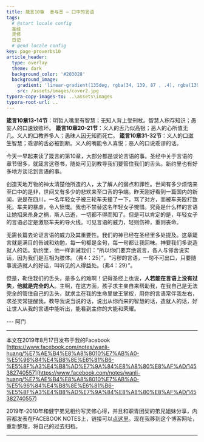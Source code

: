 ```yaml
---
title: 箴言10章  善与恶 – 口中的言语
tags: 
  # @start locale config
  圣经
  灵修
  日记
  # @end locale config
key: page-proverbs10
article_header:
  type: overlay
  theme: dark
  background_color: '#203028'
  background_image:
    gradient: 'linear-gradient(135deg, rgba(34, 139, 87 , .4), rgba(139, 34, 139, .4))'
    src: /assets/images/cover2.jpg
typora-copy-images-to: ..\assets\images
typora-root-url: ..
---
```


**箴言10章13-14节**：明哲人嘴里有智慧；无知人背上受刑杖。智慧人积存知识；愚妄人的口速致败坏。
**箴言10章20-21节**：义人的舌乃似高银；恶人的心所值无几。义人的口教养多人；愚昧人因无知而死亡。
**箴言10章31-32节**：义人的口滋生智慧；乖谬的舌必被割断。义人的嘴能令人喜悦；恶人的口说乖谬的话。

<!--more-->

今天一早起来读了箴言的第10章，大部分都是谈论言语的事。圣经中关于言语的章节很多，就箴言这卷书，随处可见到教导我们要管住我们的舌头。新约里也有好多地方谈论到言语的事。

创造天地万物的神太清楚他所造的人，太了解人的弱点和罪性。世间有多少烦恼来至口中的是非，世间又有多少的悲欢来至口舌的争端。昨天刚好看到一篇国内的新闻，说是在四川，一名年轻女子被三轮车夫撞了一下，骂了对方，而被车夫殴打致死。车夫的暴虐，令人愤慨。我也不禁替这名年轻女子惋惜。究竟是什么样的言语让她招来杀身之祸，斯人已逝，一切都不得而知了。但是可以肯定的是，年轻女子的言语必定是激怒车夫的导火线。可见言语的威力，轻则伤神，重则丧命。

无需长篇去论证言语的威力及其重要性。我们的神已经在圣经里多处提及。这章箴言就是满目的告诫和劝勉，每一句都是金句，每一句都让我回味。神要我们多说造就人的话。新约里，他一样训诫我们：“所以你们要弃绝谎言，各人与邻舍说实话，因为我们是互相为肢体。（弗4：25）”，“污秽的言语，一句不可出口，只要随事说造就人的好话，叫听见的人得益处。（弗4：29）”。

但是，勒住我们的舌头，是多么的难啊！记得圣经上也说，**人若能在言语上没有过失，他就是完全的人**。主啊，在这方面，孩子求主亲自来帮助我，在我自己是无法完全的管住自己的舌头，就求主在我的生命里做王掌权，用你的言语常伴我左右，求圣灵常提醒我，教导我说当说的话，说出从你而来的智慧的话，造就人的话，好让世人从我的言语中能听出，能看到主你的大能和荣耀。

--- 阿门

---

本文在2019年8月17日发布于我的Facebook [https://www.facebook.com/notes/wanli-huang/%E7%AE%B4%E8%A8%8010%E7%AB%A0-%E5%96%84%E4%B8%8E%E6%81%B6-%E5%8F%A3%E4%B8%AD%E7%9A%84%E8%A8%80%E8%AF%AD/145382740557](https://www.facebook.com/notes/wanli-huang/%E7%AE%B4%E8%A8%8010%E7%AB%A0-%E5%96%84%E4%B8%8E%E6%81%B6-%E5%8F%A3%E4%B8%AD%E7%9A%84%E8%A8%80%E8%AF%AD/145382740557)

2019年-2010年和健宁弟兄相约写灵修心得，并且和职青团契的弟兄姐妹分享，内容都发表在FACEBOOK NOTES上，链接可以[点这里](https://www.facebook.com/wanli.huang/notes)。现在我移到这个博客网址，重新整理，将自己的过去归档。

---





